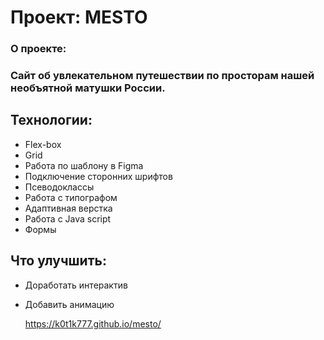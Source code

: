 # 				Проект: MESTO 

### О проекте:

### 	Сайт об увлекательном путешествии по просторам нашей необъятной матушки России.

## **Технологии:**

- Flex-box
- Grid
- Работа по шаблону в Figma
- Подключение сторонних шрифтов
- Псеводоклассы
- Работа с типографом
- Адаптивная верстка
- Работа с Java script
- Формы

## Что улучшить:

* Доработать интерактив

* Добавить анимацию

  https://k0t1k777.github.io/mesto/
